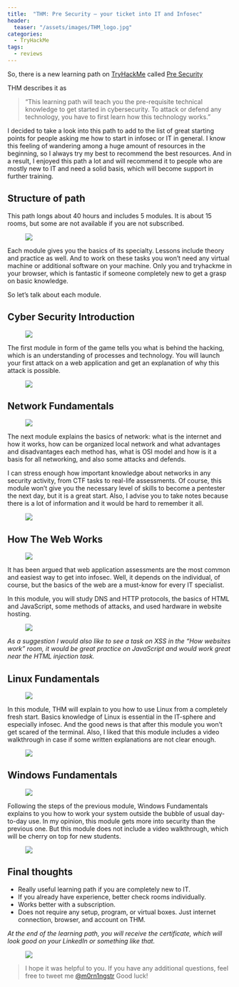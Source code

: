 ```yaml
---
title:  "THM: Pre Security – your ticket into IT and Infosec"
header:
  teaser: "/assets/images/THM_logo.jpg"
categories: 
  - TryHackMe
tags:
  - reviews
---
```


So, there is a new learning path on [TryHackMe](https://tryhackme.com) called [Pre Security](https://tryhackme.com/path/outline/presecurity)

THM describes it as 

> “This learning path will teach you the pre-requisite technical knowledge to get started in cybersecurity. To attack or defend any technology, you have to first learn how this technology works.”

I decided to take a look into this path to add to the list of great starting points for people asking me how to start in infosec or IT in general. I know this feeling of wandering among a huge amount of resources in the beginning, so I always try my best to recommend the best resources. And in a result, I enjoyed this path a lot and will recommend it to people who are mostly new to IT and need a solid basis, which will become support in further training.

## Structure of path

This path longs about 40 hours and includes 5 modules. It is about 15 rooms, but some are not available if you are not subscribed. 

<figure>
	<a href="/assets/images/PreSecurity/modules.png"><img src="/assets/images/PreSecurity/modules.png"></a>
</figure>

Each module gives you the basics of its specialty. Lessons include theory and practice as well. And to work on these tasks you won’t need any virtual machine or additional software on your machine. Only you and tryhackme in your browser, which is fantastic if someone completely new to get a grasp on basic knowledge. 

So let’s talk about each module.


## Cyber Security Introduction


<figure>
	<a href="/assets/images/PreSecurity/CyberSecurityIntroduction.png"><img src="/assets/images/PreSecurity/CyberSecurityIntroduction.png"></a>
</figure>

The first module in form of the game tells you what is behind the hacking, which is an understanding of processes and technology. You will launch your first attack on a web application and get an explanation of why this attack is possible.

<figure>
	<a href="/assets/images/PreSecurity/CyberSecurityIntroduction2.png"><img src="/assets/images/PreSecurity/CyberSecurityIntroduction2.png"></a>
</figure>


## Network Fundamentals

<figure>
	<a href="/assets/images/PreSecurity/NetworkFundamentals.png"><img src="/assets/images/PreSecurity/NetworkFundamentals.png"></a>
</figure>

The next module explains the basics of network: what is the internet and how it works, how can be organized local network and what advantages and disadvantages each method has, what is OSI model and how is it a basis for all networking, and also some attacks and defends.

I can stress enough how important knowledge about networks in any security activity, from CTF tasks to real-life assessments. Of course, this module won’t give you the necessary level of skills to become a pentester the next day, but it is a great start. Also, I advise you to take notes because there is a lot of information and it would be hard to remember it all. 


<figure>
	<a href="/assets/images/PreSecurity/NetworkFundamentals2.png"><img src="/assets/images/PreSecurity/NetworkFundamentals2.png"></a>
</figure>


## How The Web Works


<figure>
	<a href="/assets/images/PreSecurity/HowTheWebWorks.png"><img src="/assets/images/PreSecurity/HowTheWebWorks.png"></a>
</figure>

It has been argued that web application assessments are the most common and easiest way to get into infosec. Well, it depends on the individual, of course, but the basics of the web are a must-know for every IT specialist. 

In this module, you will study DNS and HTTP protocols, the basics of HTML and JavaScript, some methods of attacks, and used hardware in website hosting.

<figure>
	<a href="/assets/images/PreSecurity/HowTheWebWorks2.png"><img src="/assets/images/PreSecurity/HowTheWebWorks2.png"></a>
</figure>

*As a suggestion I would also like to see a task on XSS in the “How websites work” room, it would be great practice on JavaScript and would work great near the HTML injection task.*

## Linux Fundamentals

<figure>
	<a href="/assets/images/PreSecurity/LinuxFundamentals.png"><img src="/assets/images/PreSecurity/LinuxFundamentals.png"></a>
</figure>

In this module, THM will explain to you how to use Linux from a completely fresh start. Basics knowledge of Linux is essential in the IT-sphere and especially infosec. And the good news is that after this module you won’t get scared of the terminal. Also, I liked that this module includes a video walkthrough in case if some written explanations are not clear enough.

<figure>
	<a href="/assets/images/PreSecurity/LinuxFundamentals2.png"><img src="/assets/images/PreSecurity/LinuxFundamentals2.png"></a>
</figure>


## Windows Fundamentals

<figure>
	<a href="/assets/images/PreSecurity/WindowsFundamentals.png"><img src="/assets/images/PreSecurity/WindowsFundamentals.png"></a>
</figure>

Following the steps of the previous module, Windows Fundamentals explains to you how to work your system outside the bubble of usual day-to-day use. In my opinion, this module gets more into security than the previous one. But this module does not include a video walkthrough, which will be cherry on top for new students. 

<figure>
	<a href="/assets/images/PreSecurity/WindowsFundamentals2.png"><img src="/assets/images/PreSecurity/WindowsFundamentals2.png"></a>
</figure>

## Final thoughts

-	Really useful learning path if you are completely new to IT. 
-	If you already have experience, better check rooms individually. 
-	Works better with a subscription.
-	Does not require any setup, program, or virtual boxes. Just internet connection, browser, and account on THM.

*At the end of the learning path, you will receive the certificate, which will look good on your LinkedIn or something like that.*

<figure>
	<a href="/assets/images/PreSecurity/cert.png"><img src="/assets/images/PreSecurity/cert.png"></a>
</figure>

> I hope it was helpful to you. If you have any additional questions, feel free to tweet me [@m0rn1ngstr](https://twitter.com/m0rn1ngstr)
> Good luck!
